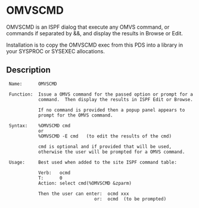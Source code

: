 # OMVSCMD

OMVSCMD is an ISPF dialog that execute any OMVS command, or commands
if separated by &&, and display the results in Browse or Edit.

Installation is to copy the OMVSCMD exec from this PDS into a library in
your SYSPROC or SYSEXEC allocations.

## Description
```
 Name:      OMVSCMD

 Function:  Issue a OMVS command for the passed option or prompt for a
            command.  Then display the results in ISPF Edit or Browse.

            If no command is provided then a popup panel appears to
            prompt for the OMVS command.

 Syntax:    %OMVSCMD cmd
            or
            %OMVSCMD -E cmd   (to edit the results of the cmd)

            cmd is optional and if provided that will be used,
            otherwise the user will be prompted for a OMVS command.

 Usage:     Best used when added to the site ISPF command table:

            Verb:   ocmd
            T:      0
            Action: select cmd(%OMVSCMD &zparm)

            Then the user can enter:  ocmd xxx
                                 or:  ocmd  (to be prompted)
```
